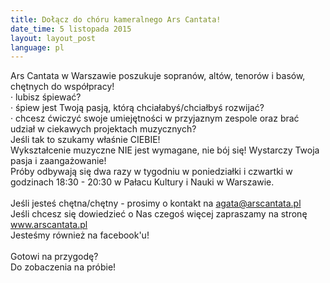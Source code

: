 ```yaml
---
title: Dołącz do chóru kameralnego Ars Cantata!
date_time: 5 listopada 2015
layout: layout_post
language: pl
---
```

 Ars Cantata w Warszawie poszukuje sopranów, altów, tenorów i basów, chętnych do współpracy!
<br>
 · lubisz śpiewać?
<br>
· śpiew jest Twoją pasją, którą chciałabyś/chciałbyś rozwijać?
<br>
· chcesz ćwiczyć swoje umiejętności w przyjaznym zespole oraz brać udział w ciekawych projektach muzycznych?
<br>
Jeśli tak to szukamy właśnie CIEBIE!
<br>
Wykształcenie muzyczne NIE jest wymagane, nie bój się! Wystarczy Twoja pasja i zaangażowanie!
<br>
Próby odbywają się dwa razy w tygodniu w poniedziałki i czwartki w godzinach 18:30 - 20:30 w Pałacu Kultury i Nauki w Warszawie.
<br>
<br>
Jeśli jesteś chętna/chętny - prosimy o kontakt na agata@arscantata.pl
<br>
Jeśli chcesz się dowiedzieć o Nas czegoś więcej zapraszamy na stronę www.arscantata.pl
<br>
Jesteśmy również na facebook'u!
<br>
<br>
Gotowi na przygodę?
<br>
Do zobaczenia na próbie!


